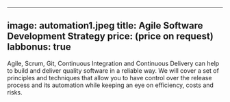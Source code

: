 

---
image: automation1.jpeg
title: Agile Software Development Strategy
price: (price on request) 
labbonus: true
---

Agile, Scrum, Git, Continuous Integration and Continuous Delivery can help to build and deliver quality software in a reliable way. We will cover a set of principles and techniques that allow you to have control over the release process and its automation while keeping an eye on efficiency, costs and risks.

<!--more--> 
